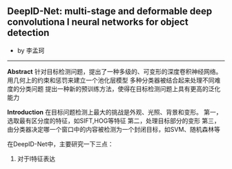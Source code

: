 ## DeepID-Net: multi-stage and deformable deep convolutiona l neural networks for object detection ##

- by 李孟珂

---
**Abstract**
针对目标检测问题，提出了一种多级的、可变形的深度卷积神经网络。
用几何上的约束和惩罚来建立一个池化层模型
多种分类器被结合起来处理不同难度的分类问题
提出一种新的预训练方法，使得在目标检测问题上具有更高的泛化能力

**Introduction**
在目标问题检测上最大的挑战是外观、光照、背景和变形。
第一，选取最有区分度的特征，如SIFT,HOG等特征
第二，处理目标部分的变形
第三，由分类器决定哪一个窗口中的内容被检测为一个封闭目标，如SVM、随机森林等

在DeepID-Net中，主要研究一下三点：
1. 对于l特征表达
